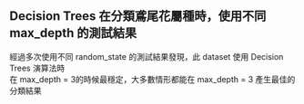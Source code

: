 ## Decision Trees 在分類鳶尾花屬種時，使用不同 max_depth 的測試結果
經過多次使用不同 random_state 的測試結果發現，此 dataset 使用 Decision Trees 演算法時  
在 max_depth = 3的時候最穩定，大多數情形都能在 max_depth = 3 產生最佳的分類結果

